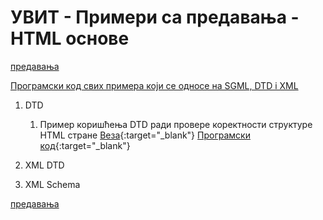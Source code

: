 # УВИТ - Примери са предавања - HTML основе

 [предавања](../README.md)

[Програмски код свих примера који се односе на SGML, DTD i XML](https://github.com/MatfUVIT/UVIT/tree/master/predavanja/primeri-sgml-dtd-xml)

1. DTD

    1. Пример коришћења DTD ради провере коректности структуре HTML стране [Веза](./dtd/primer-01-provera-korektnosti-preko-dtd.html){:target="_blank"}  [Програмски код](https://github.com/MatfUVIT/UVIT/tree/master/predavanja/primeri-sgml-dtd-xml){:target="_blank"}

1. XML DTD

1. XML Schema

[предавања](../README.md)